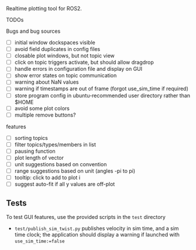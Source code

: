 Realtime plotting tool for ROS2.

TODOs

Bugs and bug sources

* [ ] initial window dockspaces visible
* [ ] avoid field duplicates in config files
* [ ] closable plot windows, but not topic view
* [ ] click on topic triggers activate, but should allow dragdrop
* [ ] handle errors in configuration file and display on GUI
* [ ] show error states on topic communication
* [ ] warning about NaN values
* [ ] warning if timestamps are out of frame (forgot use_sim_time if required)
* [ ] store program config in ubuntu-recommended user directory rather than $HOME
* [ ] avoid some plot colors
* [ ] multiple remove buttons?

features

* [ ] sorting topics
* [ ] filter topics/types/members in list
* [ ] pausing function
* [ ] plot length of vector
* [ ] unit suggestions based on convention
* [ ] range suggestions based on unit (angles -pi to pi)
* [ ] tooltip: click to add to plot i
* [ ] suggest auto-fit if all y values are off-plot

## Tests

To test GUI features, use the provided scripts in the `test` directory

* `test/publish_sim_twist.py` publishes velocity in sim time, and a sim time clock; the application should display a warning if launched with `use_sim_time:=false`
